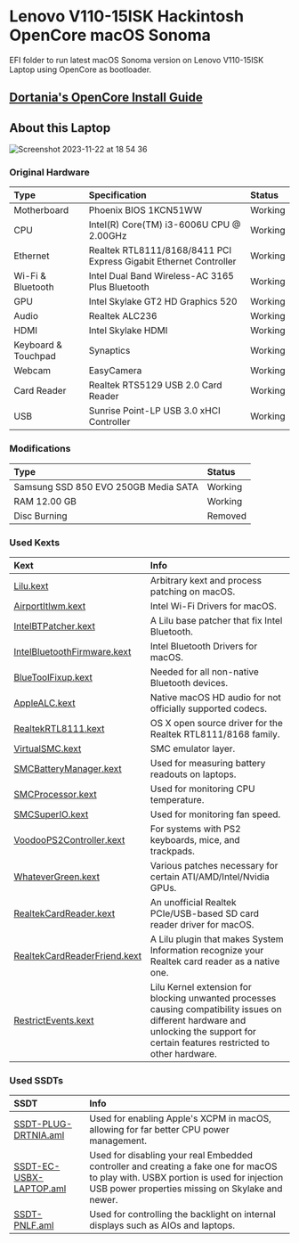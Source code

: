 # Lenovo V110-15ISK Hackintosh OpenCore macOS Sonoma
EFI folder to run latest macOS Sonoma version on Lenovo V110-15ISK Laptop using OpenCore as bootloader.
## [Dortania's OpenCore Install Guide](https://dortania.github.io/OpenCore-Install-Guide)

## About this Laptop

![Screenshot 2023-11-22 at 18 54 36](https://github.com/ciccio-90/Lenovo_V110-15ISK_Hackintosh_OpenCore_macOS_Sonoma/assets/66642459/e3f7b651-2ff8-43ac-a9c8-2c2fe7717e2a)

### Original Hardware

Type | Specification | Status
:---------|:---------|:----------
Motherboard	| Phoenix BIOS 1KCN51WW | Working
CPU | Intel(R) Core(TM) i3-6006U CPU @ 2.00GHz | Working
Ethernet | Realtek RTL8111/8168/8411 PCI Express Gigabit Ethernet Controller | Working
Wi-Fi & Bluetooth | Intel Dual Band Wireless-AC 3165 Plus Bluetooth | Working
GPU | Intel Skylake GT2 HD Graphics 520 | Working
Audio | Realtek ALC236 | Working
HDMI | Intel Skylake HDMI | Working
Keyboard & Touchpad | Synaptics | Working
Webcam | EasyCamera | Working
Card Reader | Realtek RTS5129 USB 2.0 Card Reader | Working
USB | Sunrise Point-LP USB 3.0 xHCI Controller | Working
### Modifications
Type | Status
:--------- |:---------
Samsung SSD 850 EVO 250GB Media SATA | Working
RAM 12.00 GB | Working
Disc Burning | Removed
### Used Kexts 
 
Kext | Info 
:---------|:---------
[Lilu.kext](https://github.com/acidanthera/Lilu/releases) | Arbitrary kext and process patching on macOS.
[AirportItlwm.kext](https://github.com/OpenIntelWireless/itlwm/releases) | Intel Wi-Fi Drivers for macOS.
[IntelBTPatcher.kext](https://github.com/OpenIntelWireless/IntelBluetoothFirmware/releases) | A Lilu base patcher that fix Intel Bluetooth.
[IntelBluetoothFirmware.kext](https://github.com/OpenIntelWireless/IntelBluetoothFirmware/releases) | Intel Bluetooth Drivers for macOS.
[BlueToolFixup.kext](https://github.com/acidanthera/BrcmPatchRAM/releases) | Needed for all non-native Bluetooth devices.
[AppleALC.kext](https://github.com/acidanthera/AppleALC/releases) | Native macOS HD audio for not officially supported codecs.
[RealtekRTL8111.kext](https://github.com/Mieze/RTL8111_driver_for_OS_X/releases) | OS X open source driver for the Realtek RTL8111/8168 family.
[VirtualSMC.kext](https://github.com/acidanthera/VirtualSMC/releases) | SMC emulator layer.
[SMCBatteryManager.kext](https://github.com/acidanthera/VirtualSMC/releases) | Used for measuring battery readouts on laptops.
[SMCProcessor.kext](https://github.com/acidanthera/VirtualSMC/releases) | Used for monitoring CPU temperature.
[SMCSuperIO.kext](https://github.com/acidanthera/VirtualSMC/releases) | Used for monitoring fan speed.
[VoodooPS2Controller.kext](https://github.com/acidanthera/VoodooPS2/releases) | For systems with PS2 keyboards, mice, and trackpads.
[WhateverGreen.kext](https://github.com/acidanthera/WhateverGreen/releases) | Various patches necessary for certain ATI/AMD/Intel/Nvidia GPUs.
[RealtekCardReader.kext](https://github.com/0xFireWolf/RealtekCardReader/releases) | An unofficial Realtek PCIe/USB-based SD card reader driver for macOS.
[RealtekCardReaderFriend.kext](https://github.com/0xFireWolf/RealtekCardReaderFriend/releases) | A Lilu plugin that makes System Information recognize your Realtek card reader as a native one.
[RestrictEvents.kext](https://github.com/acidanthera/RestrictEvents/releases) | Lilu Kernel extension for blocking unwanted processes causing compatibility issues on different hardware and unlocking the support for certain features restricted to other hardware.
### Used SSDTs
SSDT | Info
:---------|:---------
[SSDT-PLUG-DRTNIA.aml](https://github.com/dortania/Getting-Started-With-ACPI/blob/master/extra-files/compiled/SSDT-PLUG-DRTNIA.aml) | Used for enabling Apple's XCPM in macOS, allowing for far better CPU power management.
[SSDT-EC-USBX-LAPTOP.aml](https://github.com/dortania/Getting-Started-With-ACPI/blob/master/extra-files/compiled/SSDT-EC-USBX-LAPTOP.aml) | Used for disabling your real Embedded controller and creating a fake one for macOS to play with. USBX portion is used for injection USB power properties missing on Skylake and newer.
[SSDT-PNLF.aml](https://github.com/dortania/Getting-Started-With-ACPI/blob/master/extra-files/compiled/SSDT-PNLF.aml) | Used for controlling the backlight on internal displays such as AIOs and laptops.
